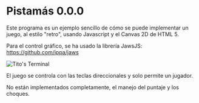 Pistamás 0.0.0
===============

Este programa es un ejemplo sencillo de cómo se puede implementar un juego, al estilo "retro", usando Javascript y el Canvas 2D de HTML 5.

Para el control gráfico, se ha usado la librería JawsJS: https://github.com/ippa/jaws

![Tito's Terminal](http://blog.pucp.edu.pe/blog/tito/wp-content/uploads/sites/610/2019/04/Sin-título-3.png "Título de la imagen")

El juego se controla con las teclas direccionales y solo permite un jugador.

No están implementados completamente, el manejo del puntaje y los choques.
